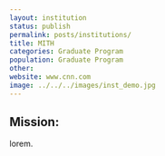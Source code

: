 ```yaml
---
layout: institution
status: publish
permalink: posts/institutions/
title: MITH
categories: Graduate Program
population: Graduate Program
other: 
website: www.cnn.com
image: ../../../images/inst_demo.jpg
---
```

## Mission:

 lorem.
